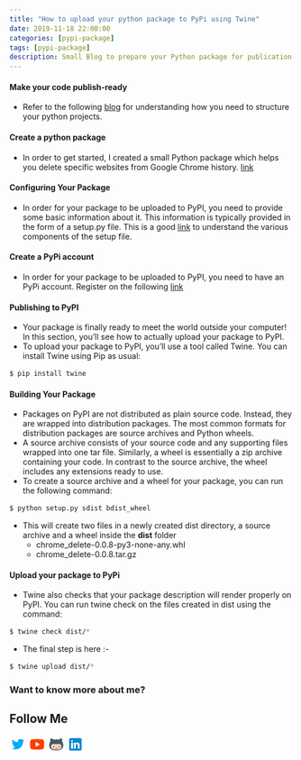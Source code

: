 ```yaml
---
title: "How to upload your python package to PyPi using Twine"
date: 2019-11-18 22:00:00
categories: [pypi-package]
tags: [pypi-package]
description: Small Blog to prepare your Python package for publication & learn how to upload your package to PyPI using Twine.
---
```



#### Make your code publish-ready
- Refer to the following [blog](https://realpython.com/python-application-layouts/) for understanding how you need to structure your python projects.

#### Create a python package
- In order to get started, I created a small Python package which helps you delete specific websites from Google Chrome history. [link](https://github.com/bhattbhavesh91/delete-chrome-history)

#### Configuring Your Package
- In order for your package to be uploaded to PyPI, you need to provide some basic information about it. This information is typically provided in the form of a setup.py file. This is a good [link](https://github.com/navdeep-G/setup.py) to understand the various components of the setup file.

#### Create a PyPi account
- In order for your package to be uploaded to PyPI, you need to have an PyPi account. Register on the following [link](https://pypi.org/)

#### Publishing to PyPI
- Your package is finally ready to meet the world outside your computer! In this section, you’ll see how to actually upload your package to PyPI.
- To upload your package to PyPI, you’ll use a tool called Twine. You can install Twine using Pip as usual:  
```sh
$ pip install twine
```
#### Building Your Package
- Packages on PyPI are not distributed as plain source code. Instead, they are wrapped into distribution packages. The most common formats for distribution packages are source archives and Python wheels.
- A source archive consists of your source code and any supporting files wrapped into one tar file. Similarly, a wheel is essentially a zip archive containing your code. In contrast to the source archive, the wheel includes any extensions ready to use.
- To create a source archive and a wheel for your package, you can run the following command:
```sh
$ python setup.py sdist bdist_wheel
```
* This will create two files in a newly created dist directory, a source archive and a wheel inside the **dist** folder
  * chrome_delete-0.0.8-py3-none-any.whl
  * chrome_delete-0.0.8.tar.gz

#### Upload your package to PyPi
* Twine also checks that your package description will render properly on PyPI. You can run twine check on the files created in dist using the command:
```sh
$ twine check dist/*
```
* The final step is here :-
```sh
$ twine upload dist/*
```

### Want to know more about me?
## Follow Me
<a href="https://twitter.com/_bhaveshbhatt" target="_blank"><img class="ai-subscribed-social-icon" src="/assets/images/tw.png" width="30"></a>
<a href="https://www.youtube.com/bhaveshbhatt8791/" target="_blank"><img class="ai-subscribed-social-icon" src="/assets/images/ytb.png" width="30"></a>
<a href="https://github.com/bhattbhavesh91" target="_blank"><img class="ai-subscribed-social-icon" src="/assets/images/gthb.png" width="30"></a>
<a href="https://www.linkedin.com/in/bhattbhavesh91/" target="_blank"><img class="ai-subscribed-social-icon" src="/assets/images/lnkdn.png" width="30"></a>